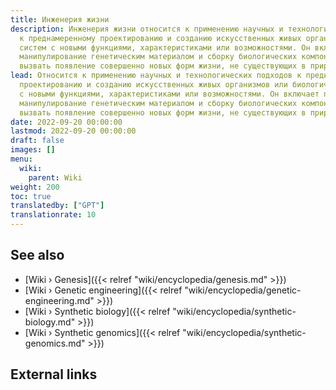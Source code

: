 ```yaml
---
title: Инженерия жизни
description: Инженерия жизни относится к применению научных и технологических подходов
  к преднамеренному проектированию и созданию искусственных живых организмов или биологических
  систем с новыми функциями, характеристиками или возможностями. Он включает преднамеренное
  манипулирование генетическим материалом и сборку биологических компонентов, чтобы
  вызвать появление совершенно новых форм жизни, не существующих в природе.
lead: Относится к применению научных и технологических подходов к преднамеренному
  проектированию и созданию искусственных живых организмов или биологических систем
  с новыми функциями, характеристиками или возможностями. Он включает преднамеренное
  манипулирование генетическим материалом и сборку биологических компонентов, чтобы
  вызвать появление совершенно новых форм жизни, не существующих в природе.
date: 2022-09-20 00:00:00
lastmod: 2022-09-20 00:00:00
draft: false
images: []
menu:
  wiki:
    parent: Wiki
weight: 200
toc: true
translatedby: ["GPT"]
translationrate: 10
---
```


## See also

- [Wiki › Genesis]({{< relref "wiki/encyclopedia/genesis.md" >}})
- [Wiki › Genetic engineering]({{< relref "wiki/encyclopedia/genetic-engineering.md" >}})
- [Wiki › Synthetic biology]({{< relref "wiki/encyclopedia/synthetic-biology.md" >}})
- [Wiki › Synthetic genomics]({{< relref "wiki/encyclopedia/synthetic-genomics.md" >}})

## External links
